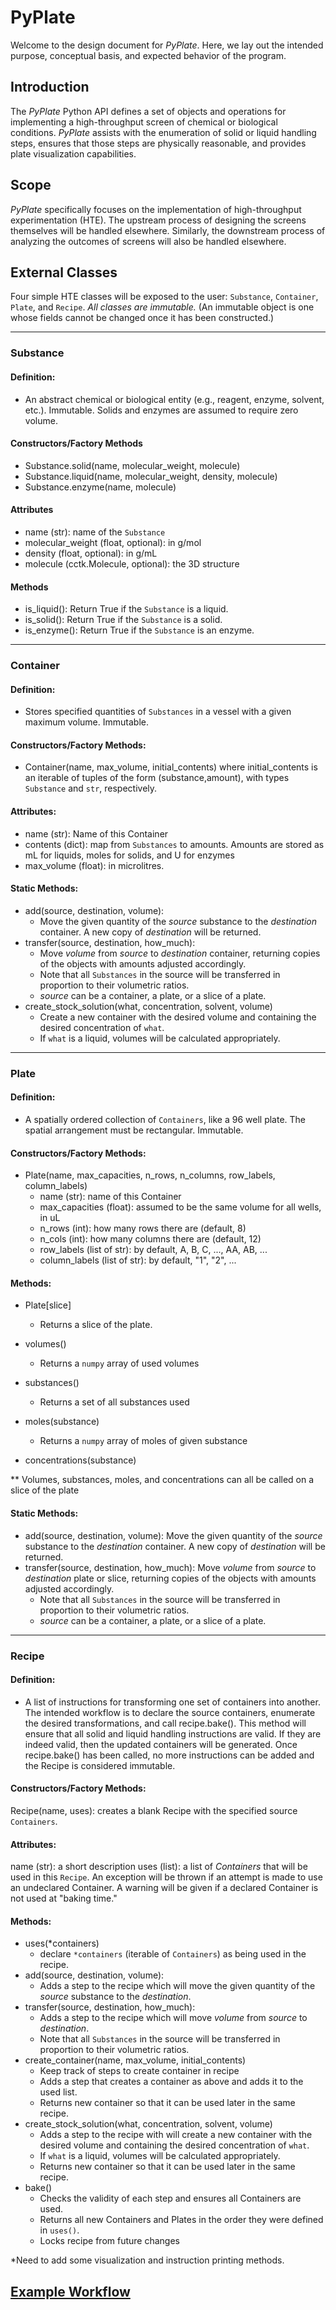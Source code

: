 # PyPlate

Welcome to the design document for *PyPlate*.  Here, we lay out the intended purpose, conceptual basis, and expected behavior of the program.

## Introduction

The *PyPlate* Python API defines a set of objects and operations for implementing a high-throughput screen of chemical or biological conditions.  *PyPlate* assists with the enumeration of solid or liquid handling steps, ensures that those steps are physically reasonable, and provides plate visualization capabilities.

## Scope

*PyPlate* specifically focuses on the implementation of high-throughput experimentation (HTE).  The upstream process of designing the screens themselves will be handled elsewhere.  Similarly, the downstream process of analyzing the outcomes of screens will also be handled elsewhere.

## External Classes

Four simple HTE classes will be exposed to the user: `Substance`, `Container`, `Plate`, and `Recipe`.  *All classes are immutable.*  (An immutable object is one whose fields cannot be changed once it has been constructed.)

---

### Substance

#### Definition: 
- An abstract chemical or biological entity (e.g., reagent, enzyme, solvent, etc.).  Immutable.  Solids and enzymes are assumed to require zero volume.

#### Constructors/Factory Methods

- Substance.solid(name, molecular_weight, molecule)
- Substance.liquid(name, molecular_weight, density, molecule)
- Substance.enzyme(name, molecule)

#### Attributes

- name (str): name of the `Substance`
- molecular_weight (float, optional): in g/mol
- density (float, optional): in g/mL
- molecule (cctk.Molecule, optional): the 3D structure

#### Methods
- is_liquid(): Return True if the `Substance` is a liquid.
- is_solid(): Return True if the `Substance` is a solid.
- is_enzyme(): Return True if the `Substance` is an enzyme.
---

### Container

#### Definition:

- Stores specified quantities of `Substances` in a vessel with a given maximum volume.  Immutable.

#### Constructors/Factory Methods:

- Container(name, max_volume, initial_contents) where initial_contents is an iterable of tuples of the form (substance,amount), with types `Substance` and `str`, respectively.

#### Attributes:

- name (str): Name of this Container
- contents (dict): map from `Substances` to amounts. Amounts are stored as mL for liquids, moles for solids, and U for enzymes
- max_volume (float): in microlitres.


#### Static Methods:

- add(source, destination, volume):
  - Move the given quantity of the *source* substance to the *destination* container. A new copy of *destination* will be returned.
- transfer(source, destination, how_much):
  - Move *volume* from *source* to *destination* container, returning copies of the objects with amounts adjusted accordingly.
  - Note that all `Substances` in the source will be transferred in proportion to their volumetric ratios.
  - *source* can be a container, a plate, or a slice of a plate.
- create_stock_solution(what, concentration, solvent, volume)
  - Create a new container with the desired volume and containing the desired concentration of `what`.
  - If `what` is a liquid, volumes will be calculated appropriately.

---

### Plate

#### Definition:

- A spatially ordered collection of `Containers`, like a 96 well plate.  The spatial arrangement must be rectangular.  Immutable.

#### Constructors/Factory Methods:

- Plate(name, max_capacities, n_rows, n_columns, row_labels, column_labels)
  - name (str): name of this Container
  - max_capacities (float): assumed to be the same volume for all wells, in uL
  - n_rows (int): how many rows there are (default, 8)
  - n_cols (int): how many columns there are (default, 12)
  - row_labels (list of str): by default, A, B, C, ..., AA, AB, ...
  - column_labels (list of str): by default, "1", "2", ...


#### Methods:

- Plate[slice]
  - Returns a slice of the plate.

- volumes()
  - Returns a `numpy` array of used volumes
- substances()
  - Returns a set of all substances used
- moles(substance)
  - Returns a `numpy` array of moles of given substance
- concentrations(substance)

** Volumes, substances, moles, and concentrations can all be called on a slice of the plate


#### Static Methods:

- add(source, destination, volume): Move the given quantity of the *source* substance to the *destination* container. A new copy of *destination* will be returned.
- transfer(source, destination, how_much): Move *volume* from *source* to *destination* plate or slice, returning copies of the objects with amounts adjusted accordingly.
  - Note that all `Substances` in the source will be transferred in proportion to their volumetric ratios.
  - *source* can be a container, a plate, or a slice of a plate.

---

### Recipe

#### Definition:
- A list of instructions for transforming one set of containers into another.  The intended workflow is to declare the source containers, enumerate the desired transformations, and call recipe.bake().  This method will ensure that all solid and liquid handling instructions are valid.  If they are indeed valid, then the updated containers will be generated.  Once recipe.bake() has been called, no more instructions can be added and the Recipe is considered immutable.

#### Constructors/Factory Methods:

Recipe(name, uses): creates a blank Recipe with the specified source `Containers`.

#### Attributes:

name (str): a short description
uses (list): a list of *Containers* that will be used in this `Recipe`.  An exception will be thrown if an attempt is made to use an undeclared Container.  A warning will be given if a declared Container is not used at "baking time."

#### Methods:

- uses(*containers)
  - declare `*containers` (iterable of `Containers`) as being used in the recipe.
- add(source, destination, volume):
  - Adds a step to the recipe which will move the given quantity of the *source* substance to the *destination*.
- transfer(source, destination, how_much):
  - Adds a step to the recipe which will move *volume* from *source* to *destination*.
  - Note that all `Substances` in the source will be transferred in proportion to their volumetric ratios.
- create_container(name, max_volume, initial_contents)
  - Keep track of steps to create container in recipe
  - Adds a step that creates a container as above and adds it to the used list.
  - Returns new container so that it can be used later in the same recipe.
- create_stock_solution(what, concentration, solvent, volume)
  - Adds a step to the recipe with will create a new container with the desired volume and containing the desired concentration of `what`.
  - If `what` is a liquid, volumes will be calculated appropriately.
  - Returns new container so that it can be used later in the same recipe.
- bake()
  - Checks the validity of each step and ensures all Containers are used.
  - Returns all new Containers and Plates in the order they were defined in `uses()`.
  - Locks recipe from future changes

*Need to add some visualization and instruction printing methods.

## [Example Workflow](examples/Example.py)
